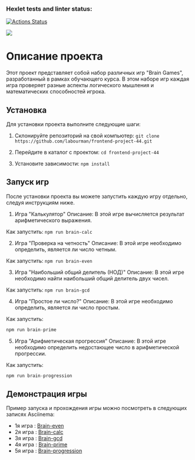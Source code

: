 ### Hexlet tests and linter status:
[![Actions Status](https://github.com/labourman/frontend-project-44/actions/workflows/hexlet-check.yml/badge.svg)](https://github.com/labourman/frontend-project-44/actions)

<a href="https://codeclimate.com/github/labourman/frontend-project-44/maintainability"><img src="https://api.codeclimate.com/v1/badges/d0af8f6ab4755599425b/maintainability"/></a>

# Описание проекта

Этот проект представляет собой набор различных игр "Brain Games", разработанный в рамках обучающего курса. В этом наборе игр каждая игра проверяет разные аспекты логического мышления и математических способностей игрока.

## Установка

Для установки проекта выполните следующие шаги:

1. Склонируйте репозиторий на свой компьютер:
```git clone https://github.com/labourman/frontend-project-44.git```


2. Перейдите в каталог с проектом:
```cd frontend-project-44```


3. Установите зависимости:
```npm install```


## Запуск игр
После установки проекта вы можете запустить каждую игру отдельно, следуя инструкциям ниже.

1. Игра "Калькулятор"
Описание: В этой игре вычисляется результат арифметического выражения.

Как запустить:
```npm run brain-calc```


2. Игра "Проверка на четность"
Описание: В этой игре необходимо определить, является ли число четным.

Как запустить:
```npm run brain-even```


3. Игра "Наибольший общий делитель (НОД)"
Описание: В этой игре необходимо найти наибольший общий делитель двух чисел.

Как запустить:
```npm run brain-gcd```


4. Игра "Простое ли число?"
Описание: В этой игре необходимо определить, является ли число простым.

Как запустить:
```javascript
npm run brain-prime
```


5. Игра "Арифметическая прогрессия"
Описание: В этой игре необходимо определить недостающее число в арифметической прогрессии.

Как запустить:
```javascript
npm run brain-progression
```


## Демонстрация игры
Пример запуска и прохождения игры можно посмотреть в следующих записях Asciinema:

* 1я игра : [Brain-even](https://asciinema.org/a/n9SB4KyAg9EpVOCMAEiZwJQwS)
* 2я игра : [Brain-calc](https://asciinema.org/a/jhZtITnPeT291rnyBzHQ65r3x)
* 3я игра : [Brain-gcd](https://asciinema.org/a/UOp27xj34nDy8wCajwwY8yZBq)
* 4я игра : [Brain-prime](https://asciinema.org/a/E4vlBst002gq9hPG6MVbEq4cB)
* 5я игра : [Brain-progression](https://asciinema.org/a/i5YD4UbVw4f9fkozn8Q1gjIdo)
